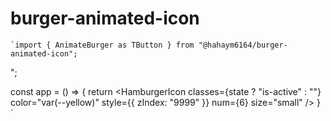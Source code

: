 # burger-animated-icon

    `import { AnimateBurger as TButton } from "@hahaym6164/burger-animated-icon";

";

const app = () => {
return <HamburgerIcon
classes={state ? "is-active" : ""}
color="var(--yellow)"
style={{ zIndex: "9999" }}
num={6}
size="small"
/>
}
`
